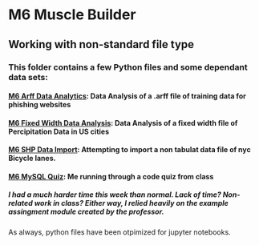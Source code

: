 # M6 Muscle Builder
## Working with non-standard file type
### This folder contains a few Python files and some dependant data sets:
#### [M6 Arff Data Analytics](https://github.com/yuleidner/Katz_Data_Analytics/blob/master/M6/M6%20Arff%20Data%20Analytics.ipynb): Data Analysis of a .arff file of training data for phishing websites
####  [M6 Fixed Width Data Analysis](https://github.com/yuleidner/Katz_Data_Analytics/blob/master/M6/M6%20Fixed%20Width%20Data%20Analysis.ipynb): Data Analysis of a fixed width file of Percipitation Data in US cities
####  [M6 SHP Data Import](https://github.com/yuleidner/Katz_Data_Analytics/blob/master/M6/M6%20SHP%20Data%20Import.ipynb): Attempting to import a non tabulat data file of nyc Bicycle lanes.
#### [M6 MySQL Quiz](https://github.com/yuleidner/Katz_Data_Analytics/blob/master/M6/M6%20MySQL%20Quiz.ipynb): Me running through a code quiz from class

##### I had a much harder time this week than normal. Lack of time? Non-related work in class? Either way, I relied heavily on the example assingment module created by the professor.

As always, python files have been otpimized for jupyter notebooks.
